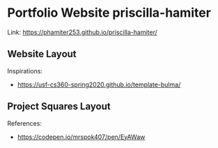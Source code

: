 Portfolio Website priscilla-hamiter
=================

Link:
https://phamiter253.github.io/priscilla-hamiter/


Website Layout
--------------

Inspirations:
+ https://usf-cs360-spring2020.github.io/template-bulma/


Project Squares Layout
----------------------

References:
+ https://codepen.io/mrspok407/pen/EyAWaw
